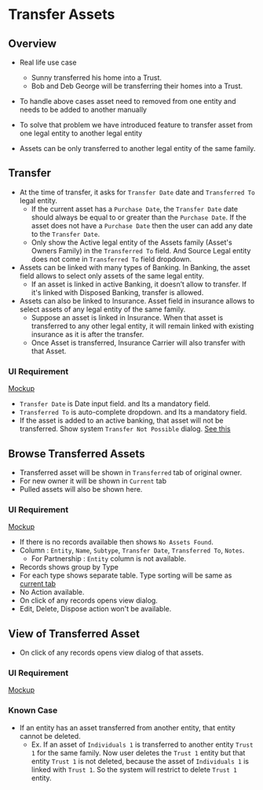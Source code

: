 # Transfer Assets

## Overview

- Real life use case
  - Sunny transferred his home into a Trust.
  - Bob and Deb George will be transferring their homes into a Trust. 
- To handle above cases asset need to removed from one entity and needs to be added to another manually
- To solve that problem we have introduced feature to transfer asset from one legal entity to another legal entity

- Assets can be only transferred to another legal entity of the same family.

## Transfer

- At the time of transfer, it asks for `Transfer Date` date and `Transferred To` legal entity.
  - If the current asset has a `Purchase Date`, the `Transfer Date` date should always be equal to or greater than the `Purchase Date`.  If the asset does not have a `Purchase Date` then the user can add any date to the `Transfer Date`.
  - Only show the Active legal entity of the Assets family (Asset's Owners Family) in the `Transferred To` field. And Source Legal entity does not come in `Transferred To` field dropdown.
- Assets can be linked with many types of Banking. In Banking, the asset field allows to select only assets of the same legal entity. 
  - If an asset is linked in active Banking, it doesn’t allow to transfer. If it's linked with Disposed Banking, transfer is allowed.
- Assets can also be linked to Insurance. Asset field in insurance allows to select assets of any legal entity of the same family.
  - Suppose an asset is linked in Insurance. When that asset is transferred to any other legal entity, it will remain linked with existing insurance as it is after the transfer. 	
  - Once Asset is transferred, Insurance Carrier will also transfer with that Asset. 

### UI Requirement

[Mockup](https://drive.google.com/file/d/1-mQ1FMgOn3Ezrp2dvivYmffjl_bQ8g5n/view)

- `Transfer Date` is Date input field. and Its a mandatory field.
- `Transferred To` is auto-complete dropdown. and Its a mandatory field.
- If the asset is added to an active banking, that asset will not be transferred. Show system `Transfer Not Possible` dialog. [See this](https://drive.google.com/file/d/101hjwJlnVFVfNptOgBWxDzvADN10E1h1/view)

## Browse Transferred Assets

- Transferred asset will be shown in `Transferred` tab of original owner.
- For new owner it will be shown in `Current` tab
- Pulled assets will also be shown here.

### UI Requirement

[Mockup](https://drive.google.com/file/d/1EKWDEN_jGPRr3iFQxve_H8oM4ipy7YjE/view)

- If there is no records available then shows `No Assets Found`.
- Column : `Entity`, `Name`, `Subtype`, `Transfer Date`, `Transferred To`, `Notes`.
  - For Partnership : `Entity` column is not available.
- Records shows group by Type
- For each type shows separate table. Type sorting will be same as [current tab](./assets.md#sorting-of-asset)
- No Action available.
- On click of any records opens view dialog.
- Edit, Delete, Dispose action won't be available.



## View of Transferred Asset

- On click of any records opens view dialog of that assets.

### UI Requirement

[Mockup](https://drive.google.com/file/d/1WJHjUxhzKX69kQXIKNEyGHtcqLyR9kHL/view)



### Known Case

- If an entity has an asset transferred from another entity, that entity cannot be deleted.
  - Ex. If an asset of `Individuals 1`  is transferred to another entity `Trust 1` for the same family. Now user deletes the `Trust 1` entity but that entity `Trust 1` is not deleted, because the asset of `Individuals 1` is linked with `Trust 1`. So the system will restrict to delete `Trust 1` entity.

